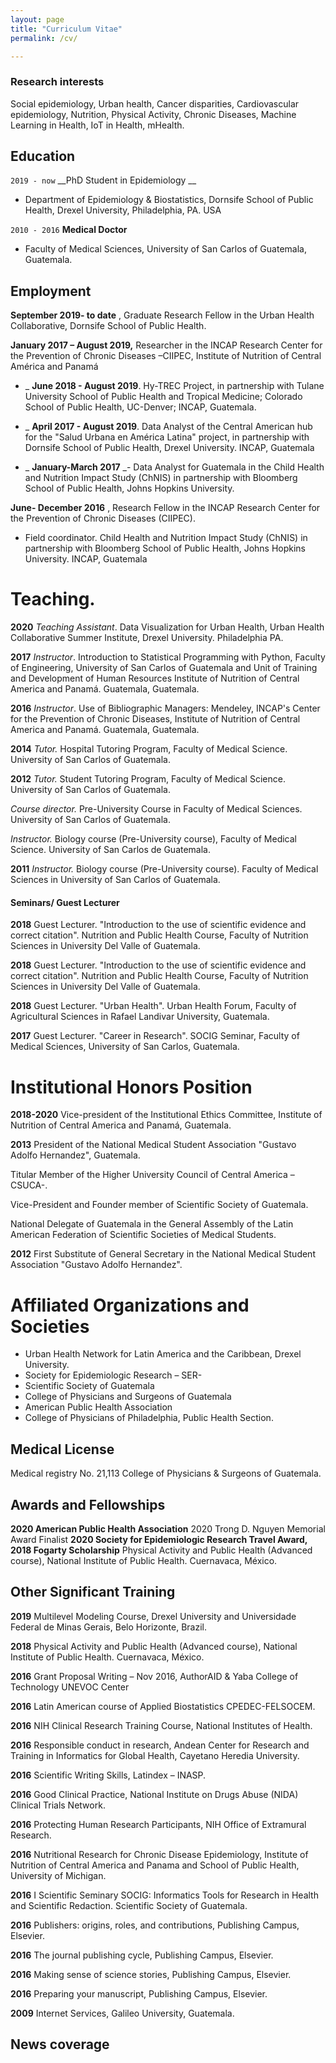 ```yaml
---
layout: page
title: "Curriculum Vitae"
permalink: /cv/

---
```


### Research interests
Social epidemiology, Urban health, Cancer disparities, Cardiovascular epidemiology, Nutrition, Physical Activity, Chronic Diseases, Machine Learning in Health, IoT in Health, mHealth.

## Education

`2019 - now` 
__PhD Student in Epidemiology __
- Department of Epidemiology & Biostatistics, Dornsife School of Public Health, Drexel University, Philadelphia, PA. USA
 
`2010 - 2016` 
__Medical Doctor__
- Faculty of Medical Sciences, University of San Carlos of Guatemala, Guatemala.


## Employment

**September 2019- to date** , Graduate Research Fellow in the Urban Health Collaborative, Dornsife School of Public Health.

**January 2017 – August 2019,** Researcher in the INCAP Research Center for the Prevention of Chronic Diseases –CIIPEC, Institute of Nutrition of Central América and Panamá

- _ **June 2018 - August 2019**. Hy-TREC Project, in partnership with Tulane University School of Public Health and Tropical Medicine; Colorado School of Public Health, UC-Denver; INCAP, Guatemala.

- _ **April 2017 - August 2019**. Data Analyst of the Central American hub for the &quot;Salud Urbana en América Latina&quot; project, in partnership with Dornsife School of Public Health, Drexel University. INCAP, Guatemala

- _ **January-March 2017** _- Data Analyst for Guatemala in the Child Health and Nutrition Impact Study (ChNIS) in partnership with Bloomberg School of Public Health, Johns Hopkins University.

**June- December 2016** , Research Fellow in the INCAP Research Center for the Prevention of Chronic Diseases (CIIPEC).

- Field coordinator. Child Health and Nutrition Impact Study (ChNIS) in partnership with Bloomberg School of Public Health, Johns Hopkins University. INCAP, Guatemala


# Teaching.

**2020** _Teaching Assistant_. Data Visualization for Urban Health, Urban Health Collaborative Summer Institute, Drexel University. Philadelphia PA.

**2017** _Instructor_. Introduction to Statistical Programming with Python, Faculty of Engineering, University of San Carlos of Guatemala and Unit of Training and Development of Human Resources Institute of Nutrition of Central America and Panamá. Guatemala, Guatemala.

**2016** _Instructor_. Use of Bibliographic Managers: Mendeley, INCAP&#39;s Center for the Prevention of Chronic Diseases, Institute of Nutrition of Central America and Panamá. Guatemala, Guatemala.

**2014** _Tutor._ Hospital Tutoring Program, Faculty of Medical Science. University of San Carlos of Guatemala.

**2012** _Tutor._ Student Tutoring Program, Faculty of Medical Science. University of San Carlos of Guatemala.

_Course director._ Pre-University Course in Faculty of Medical Sciences. University of San Carlos of Guatemala.

_Instructor._ Biology course (Pre-University course), Faculty of Medical Science. University of San Carlos de Guatemala.

**2011** _Instructor._ Biology course (Pre-University course). Faculty of Medical Sciences in University of San Carlos of Guatemala.

#### Seminars/ Guest Lecturer

**2018** Guest Lecturer. &quot;Introduction to the use of scientific evidence and correct citation&quot;. Nutrition and Public Health Course, Faculty of Nutrition Sciences in University Del Valle of Guatemala.

**2018** Guest Lecturer. &quot;Introduction to the use of scientific evidence and correct citation&quot;. Nutrition and Public Health Course, Faculty of Nutrition Sciences in University Del Valle of Guatemala.

**2018** Guest Lecturer. &quot;Urban Health&quot;. Urban Health Forum, Faculty of Agricultural Sciences in Rafael Landivar University, Guatemala.

**2017** Guest Lecturer. &quot;Career in Research&quot;. SOCIG Seminar, Faculty of Medical Sciences, University of San Carlos, Guatemala.

# Institutional Honors Position

**2018-2020** Vice-president of the Institutional Ethics Committee, Institute of Nutrition of Central America and Panamá, Guatemala.

**2013** President of the National Medical Student Association &quot;Gustavo Adolfo Hernandez&quot;, Guatemala.

Titular Member of the Higher University Council of Central America –CSUCA-.

Vice-President and Founder member of Scientific Society of Guatemala.

National Delegate of Guatemala in the General Assembly of the Latin American Federation of Scientific Societies of Medical Students.

**2012** First Substitute of General Secretary in the National Medical Student Association &quot;Gustavo Adolfo Hernandez&quot;.

# Affiliated Organizations and Societies

- Urban Health Network for Latin America and the Caribbean, Drexel University.
- Society for Epidemiologic Research – SER-
- Scientific Society of Guatemala
- College of Physicians and Surgeons of Guatemala
- American Public Health Association
- College of Physicians of Philadelphia, Public Health Section.

## Medical License

Medical registry No. 21,113
College of Physicians &amp; Surgeons of Guatemala.

## Awards and Fellowships
**2020 American Public Health Association** 2020 Trong D. Nguyen Memorial Award Finalist 
**2020 Society for Epidemiologic Research Travel Award,**
**2018 Fogarty Scholarship** Physical Activity and Public Health (Advanced course), National Institute of Public Health. Cuernavaca, México.

## Other Significant Training

**2019** Multilevel Modeling Course, Drexel University and Universidade Federal de Minas Gerais, Belo Horizonte, Brazil.

**2018** Physical Activity and Public Health (Advanced course), National Institute of Public Health. Cuernavaca, México.

**2016** Grant Proposal Writing – Nov 2016, AuthorAID &amp; Yaba College of Technology UNEVOC Center

**2016** Latin American course of Applied Biostatistics CPEDEC-FELSOCEM.

**2016** NIH Clinical Research Training Course, National Institutes of Health.

**2016** Responsible conduct in research, Andean Center for Research and Training in Informatics for Global Health, Cayetano Heredia University.

**2016** Scientific Writing Skills, Latindex – INASP.

**2016** Good Clinical Practice, National Institute on Drugs Abuse (NIDA) Clinical Trials Network.

**2016** Protecting Human Research Participants, NIH Office of Extramural Research.

**2016** Nutritional Research for Chronic Disease Epidemiology, Institute of Nutrition of Central America and Panama and School of Public Health, University of Michigan.

**2016** I Scientific Seminary SOCIG: Informatics Tools for Research in Health and Scientific Redaction. Scientific Society of Guatemala.

**2016** Publishers: origins, roles, and contributions, Publishing Campus, Elsevier.

**2016** The journal publishing cycle, Publishing Campus, Elsevier.

**2016** Making sense of science stories, Publishing Campus, Elsevier.

**2016** Preparing your manuscript, Publishing Campus, Elsevier.

**2009** Internet Services, Galileo University, Guatemala.

## News coverage

